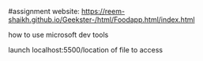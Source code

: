 #assignment website: https://reem-shaikh.github.io/Geekster-/html/Foodapp.html/index.html



how to use microsoft dev tools 

launch 
localhost:5500/location of file to access